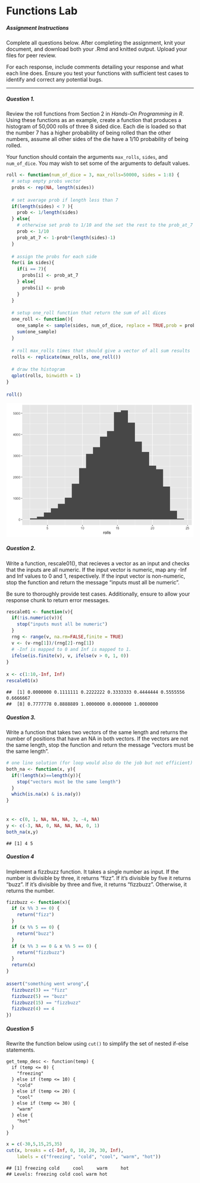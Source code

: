 Functions Lab
================

##### Assignment Instructions

Complete all questions below. After completing the assignment, knit your
document, and download both your .Rmd and knitted output. Upload your
files for peer review.

For each response, include comments detailing your response and what
each line does. Ensure you test your functions with sufficient test
cases to identify and correct any potential bugs.

------------------------------------------------------------------------

##### Question 1.

Review the roll functions from Section 2 in *Hands-On Programming in R*.
Using these functions as an example, create a function that produces a
histogram of 50,000 rolls of three 8 sided dice. Each die is loaded so
that the number 7 has a higher probability of being rolled than the
other numbers, assume all other sides of the die have a 1/10 probability
of being rolled.

Your function should contain the arguments `max_rolls`, `sides`, and
`num_of_dice`. You may wish to set some of the arguments to default
values.

``` r
roll <- function(num_of_dice = 3, max_rolls=50000, sides = 1:8) {
  # setup empty probs vector
  probs <- rep(NA, length(sides))
  
  # set average prob if length less than 7
  if(length(sides) < 7 ){
    prob <- 1/length(sides)
  } else{
    # otherwise set prob to 1/10 and the set the rest to the prob_at_7
    prob <- 1/10
    prob_at_7 <- 1-prob*(length(sides)-1)
  }
  
  # assign the probs for each side
  for(i in sides){
    if(i == 7){
      probs[i] <- prob_at_7
    } else{
      probs[i] <- prob
    }
  }
  
  # setup one_roll function that return the sum of all dices
  one_roll <- function(){
    one_sample <- sample(sides, num_of_dice, replace = TRUE,prob = probs)
    sum(one_sample)
  }
  
  # roll max_rolls times that should give a vector of all sum results
  rolls <- replicate(max_rolls, one_roll())
  
  # draw the histogram
  qplot(rolls, binwidth = 1)
}

roll()
```

![](Function-Lab_files/figure-gfm/weighted%20dice-1.png)<!-- -->

##### Question 2.

Write a function, rescale01(), that recieves a vector as an input and
checks that the inputs are all numeric. If the input vector is numeric,
map any -Inf and Inf values to 0 and 1, respectively. If the input
vector is non-numeric, stop the function and return the message “inputs
must all be numeric”.

Be sure to thoroughly provide test cases. Additionally, ensure to allow
your response chunk to return error messages.

``` r
rescale01 <- function(v){
  if(!is.numeric(v)){
    stop("inputs must all be numeric")
  }
  rng <- range(v, na.rm=FALSE,finite = TRUE)
  v <- (v-rng[1])/(rng[2]-rng[1])
  # -Inf is mapped to 0 and Inf is mapped to 1.
  ifelse(is.finite(v), v, ifelse(v > 0, 1, 0))
}

x <- c(1:10,-Inf, Inf)
rescale01(x)
```

    ##  [1] 0.0000000 0.1111111 0.2222222 0.3333333 0.4444444 0.5555556 0.6666667
    ##  [8] 0.7777778 0.8888889 1.0000000 0.0000000 1.0000000

##### Question 3.

Write a function that takes two vectors of the same length and returns
the number of positions that have an NA in both vectors. If the vectors
are not the same length, stop the function and return the message
“vectors must be the same length”.

``` r
# one line solution (for loop would also do the job but not efficient)
both_na <- function(x, y){
  if(!length(x)==length(y)){
    stop("vectors must be the same length")
  }
  which(is.na(x) & is.na(y))
}


x <- c(0, 1, NA, NA, NA, 3, -4, NA)
y <- c(-3, NA, 0, NA, NA, NA, 0, 1)
both_na(x,y)
```

    ## [1] 4 5

##### Question 4

Implement a fizzbuzz function. It takes a single number as input. If the
number is divisible by three, it returns “fizz”. If it’s divisible by
five it returns “buzz”. If it’s divisible by three and five, it returns
“fizzbuzz”. Otherwise, it returns the number.

``` r
fizzbuzz <- function(x){
  if (x %% 3 == 0) {
    return("fizz")
  }
  if (x %% 5 == 0) {
    return("buzz")
  }
  if (x %% 3 == 0 & x %% 5 == 0) {
    return("fizzbuzz")
  }
  return(x)
}

assert("something went wrong",{
  fizzbuzz(3) == "fizz"
  fizzbuzz(5) == "buzz"
  fizzbuzz(15) == "fizzbuzz"
  fizzbuzz(4) == 4
})
```

##### Question 5

Rewrite the function below using `cut()` to simplify the set of nested
if-else statements.

    get_temp_desc <- function(temp) {
      if (temp <= 0) {
        "freezing"
      } else if (temp <= 10) {
        "cold"
      } else if (temp <= 20) {
        "cool"
      } else if (temp <= 30) {
        "warm"
      } else {
        "hot"
      } 
    }

``` r
x = c(-30,5,15,25,35)
cut(x, breaks = c(-Inf, 0, 10, 20, 30, Inf),
    labels = c("freezing", "cold", "cool", "warm", "hot"))
```

    ## [1] freezing cold     cool     warm     hot     
    ## Levels: freezing cold cool warm hot
